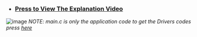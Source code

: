- ### **[Press to View The Explanation Video](https://drive.google.com/file/d/1E2eLbOizVD5oFNhQLkM26Pvt7ygHG9nZ/view?usp=drive_link)**
![image](https://github.com/AssemAyman/Mastering-Embedded-System-Online-Diploma/assets/107751300/bedd91c2-339c-4214-b6e1-8c375c3dd320)
_NOTE: main.c is only the application code to get the Drivers codes press [here](https://github.com/AssemAyman/Mastering-Embedded-System-Online-Diploma/tree/main/STM32F103C6_Drivers)_
